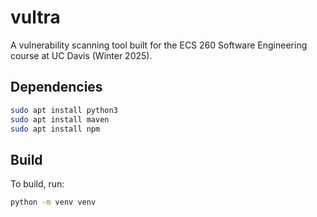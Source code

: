 # vultra
A vulnerability scanning tool built for the ECS 260 Software Engineering course at UC Davis (Winter 2025).

## Dependencies
```bash
sudo apt install python3
sudo apt install maven
sudo apt install npm
```

## Build
To build, run:
```bash
python -m venv venv
```